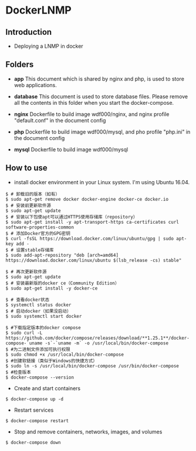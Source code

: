 # DockerLNMP
## Introduction
- Deploying a LNMP in docker

## Folders
- **app**
This document which is shared by nginx and php, is used to store web applications.

- **database**
This document is used to store database files. Please remove all the contents in this folder when you start the docker-compose.

- **nginx**
Dockerfile to build image wdf000/nginx, and nginx profile "default.conf" in the document config

- **php**
Dockerfile to build image wdf000/mysql, and pho profile "php.ini" in the document config

- **mysql**
Dockerfile to build image wdf000/mysql

## How to use
- install docker environment in your Linux system. I'm using Ubuntu 16.04. 
```
$ # 卸载旧的版本（如有）
$ sudo apt-get remove docker docker-engine docker-ce docker.io
$ # 安装前更新软件源
$ sudo apt-get update
$ # 安装以下包使apt可以通过HTTPS使用存储库（repository）
$ sudo apt-get install -y apt-transport-https ca-certificates curl software-properties-common
$ # 添加Docker官方的GPG密钥
$ curl -fsSL https://download.docker.com/linux/ubuntu/gpg | sudo apt-key add -
$ # 设置stable存储库
$ sudo add-apt-repository "deb [arch=amd64] https://download.docker.com/linux/ubuntu $(lsb_release -cs) stable"

$ # 再次更新软件源
$ sudo apt-get update
$ # 安装最新版的docker ce（Community Edition）
$ sudo apt-get install -y docker-ce

$ # 查看docker状态
$ systemctl status docker
$ # 启动docker（如果没启动）
$ sudo systemctl start docker

$ #下载指定版本的docker compose
$ sudo curl -L https://github.com/docker/compose/releases/download/**1.25.1**/docker-compose-`uname -s`-`uname -m` -o /usr/local/bin/docker-compose
$ #为二进制文件添加可执行权限
$ sudo chmod +x /usr/local/bin/docker-compose
$ #创建软链接（类似于Windows的快捷方式）
$ sudo ln -s /usr/local/bin/docker-compose /usr/bin/docker-compose
$ #检查版本
$ docker-compose --version
```
- Create and start containers
```
$ docker-compose up -d
```
- Restart services
```
$ docker-compose restart
```
- Stop and remove containers, networks, images, and volumes
```
$ docker-compose down
```
